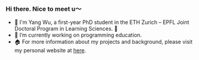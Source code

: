 ### Hi there.  Nice to meet u～

<!--
**Yang-Emily/Yang-Emily** is a  _special_  repository because its `README.md` (this file) appears on your GitHub profile.

Here are some ideas to get you started:

-  🔭I’m currently working on ...
-  🌱I’m currently learning ...
-  I’m looking to collaborate on ...
-  I’m looking for help with ...
-  Ask me about ...
-  How to reach me: ...
-  Pronouns: ...
-  Fun fact: ...
-  🌱 I'm Yang Wu, a first-year PhD student in the ETH Zurich – EPFL Joint Doctoral Program in Learning Sciences.  🙂
-  🔭I’m currently working on code intelligence. Specially, I focus on the NL2Vis task, which involves generating visualizations through natural language basis on tabular data. In the future, I plan to explore the ai in the field of tabular data and vis language.
-  📇 You’re welcome to download my CV [here](https://yang-emily.github.io/assets/YangWu_CV.pdf).
-->

-  🌱 I'm Yang Wu, a first-year PhD student in the ETH Zurich – EPFL Joint Doctoral Program in Learning Sciences. 🙂
-  🔭 I’m currently working on programming education.
-  🏠 For more information about my projects and background, please visit my personal website at [here](https://yang-emily.github.io/).

